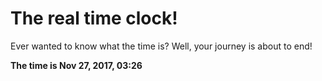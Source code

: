 # The real time clock!

Ever wanted to know what the time is? Well, your journey is about to end!

**The time is Nov 27, 2017, 03:26**